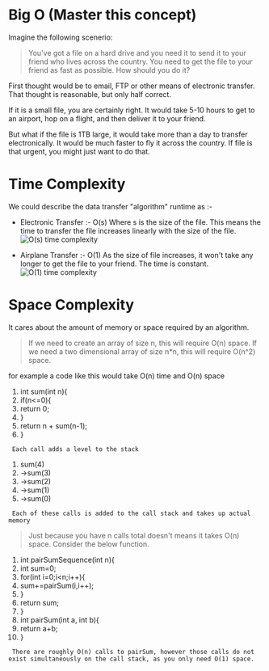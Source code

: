 # Big O (Master this concept)

Imagine the following scenerio:

>You've got a file on a hard drive and you need it to send it to your friend who lives across the country. You need to get the file to your friend as fast as possible. How should you do it?

First thought would be to email, FTP or other means of electronic transfer. That thought is reasonable, but only half correct.

If it is a small file, you are certainly right. It would take 5-10 hours to get to an airport, hop on a flight, and then deliver it to your friend.

But what if the file is 1TB large, it would take more than a day to transfer electronically. It would be much faster to fly it across the country. If file is that urgent, you might just want to do that.

# Time Complexity

We could describe the data transfer "algorithm" runtime as :-

* Electronic Transfer :- O(s) Where s is the size of the file. This means the time to transfer the file increases linearly with the size of the file.
![O(s) time complexity](https://mellowd.co.uk/ccie/wp-content/uploads/2015/10/foo1.png)

* Airplane Transfer :- O(1) As the size of file increases, it won't take any longer to get the file to your friend. The time is constant.
![O(1) time complexity](https://mellowd.co.uk/ccie/wp-content/uploads/2015/10/1.png)

# Space Complexity

It cares about the amount of memory or space required by an algorithm.

>If we need to create an array of size n, this will require O(n) space. If we need a two dimensional array of size n*n, this will require O(n^2) space.

for example a code like this would take O(n) time and O(n) space

1. int sum(int n){
2. if(n<=0){
3. return 0;
4. }
5. return n + sum(n-1);
6. }

` Each call adds a level to the stack`

1. sum(4)
2. ->sum(3)
3.  ->sum(2)
4.   ->sum(1)
5.    ->sum(0)

` Each of these calls is added to the call stack and takes up actual memory`

>Just because you have n calls total doesn't means it takes O(n) space. Consider the below function.

1. int pairSumSequence(int n){
2. int sum=0;
3. for(int i=0;i<n;i++){
4. 	sum+=pairSum(i,i++);
5. }
6. return sum;
7. }
8. int pairSum(int a, int b){
9. 	return a+b;
10. }

` There are roughly O(n) calls to pairSum, however those calls do not exist simultaneously on the call stack, as you only need O(1) space.` 
